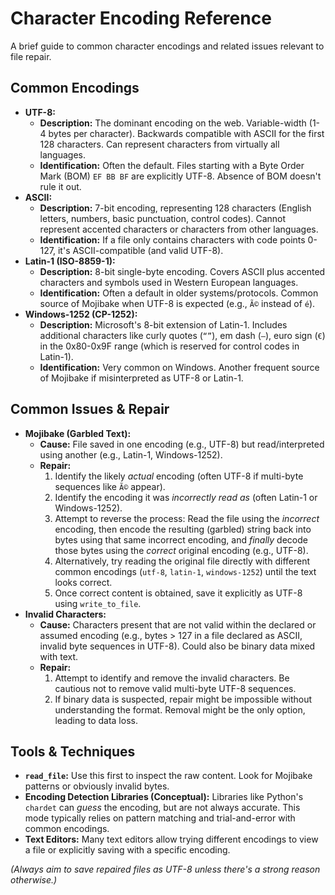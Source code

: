 # Character Encoding Reference

A brief guide to common character encodings and related issues relevant to file repair.

## Common Encodings

*   **UTF-8:**
    *   **Description:** The dominant encoding on the web. Variable-width (1-4 bytes per character). Backwards compatible with ASCII for the first 128 characters. Can represent characters from virtually all languages.
    *   **Identification:** Often the default. Files starting with a Byte Order Mark (BOM) `EF BB BF` are explicitly UTF-8. Absence of BOM doesn't rule it out.
*   **ASCII:**
    *   **Description:** 7-bit encoding, representing 128 characters (English letters, numbers, basic punctuation, control codes). Cannot represent accented characters or characters from other languages.
    *   **Identification:** If a file only contains characters with code points 0-127, it's ASCII-compatible (and valid UTF-8).
*   **Latin-1 (ISO-8859-1):**
    *   **Description:** 8-bit single-byte encoding. Covers ASCII plus accented characters and symbols used in Western European languages.
    *   **Identification:** Often a default in older systems/protocols. Common source of Mojibake when UTF-8 is expected (e.g., `Ã©` instead of `é`).
*   **Windows-1252 (CP-1252):**
    *   **Description:** Microsoft's 8-bit extension of Latin-1. Includes additional characters like curly quotes (`“”`), em dash (`—`), euro sign (`€`) in the 0x80-0x9F range (which is reserved for control codes in Latin-1).
    *   **Identification:** Very common on Windows. Another frequent source of Mojibake if misinterpreted as UTF-8 or Latin-1.

## Common Issues & Repair

*   **Mojibake (Garbled Text):**
    *   **Cause:** File saved in one encoding (e.g., UTF-8) but read/interpreted using another (e.g., Latin-1, Windows-1252).
    *   **Repair:**
        1.  Identify the likely *actual* encoding (often UTF-8 if multi-byte sequences like `Ã©` appear).
        2.  Identify the encoding it was *incorrectly read as* (often Latin-1 or Windows-1252).
        3.  Attempt to reverse the process: Read the file using the *incorrect* encoding, then encode the resulting (garbled) string back into bytes using that same incorrect encoding, and *finally* decode those bytes using the *correct* original encoding (e.g., UTF-8).
        4.  Alternatively, try reading the original file directly with different common encodings (`utf-8`, `latin-1`, `windows-1252`) until the text looks correct.
        5.  Once correct content is obtained, save it explicitly as UTF-8 using `write_to_file`.
*   **Invalid Characters:**
    *   **Cause:** Characters present that are not valid within the declared or assumed encoding (e.g., bytes > 127 in a file declared as ASCII, invalid byte sequences in UTF-8). Could also be binary data mixed with text.
    *   **Repair:**
        1.  Attempt to identify and remove the invalid characters. Be cautious not to remove valid multi-byte UTF-8 sequences.
        2.  If binary data is suspected, repair might be impossible without understanding the format. Removal might be the only option, leading to data loss.

## Tools & Techniques

*   **`read_file`:** Use this first to inspect the raw content. Look for Mojibake patterns or obviously invalid bytes.
*   **Encoding Detection Libraries (Conceptual):** Libraries like Python's `chardet` can *guess* the encoding, but are not always accurate. This mode typically relies on pattern matching and trial-and-error with common encodings.
*   **Text Editors:** Many text editors allow trying different encodings to view a file or explicitly saving with a specific encoding.

*(Always aim to save repaired files as UTF-8 unless there's a strong reason otherwise.)*